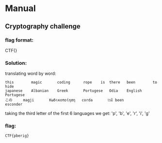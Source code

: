 # Manual
## Cryptography challenge

### flag format: 
CTF{}

### Solution:
translating word by word:
```
this		magic		coding		rope	is	there	been		to hide
japanese	Albanian	Greek		Portugese	Odia	English		Portugese
この​		magji		Κωδικοποίηση​	corda		ଅଛି	been		esconder
```
taking the third letter of the first 6 languages we get:
	'p', 'b', 'e', 'r', 'i', 'g'

### flag:
	CTF{pberig}
